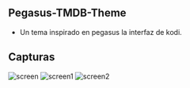 
## Pegasus-TMDB-Theme

- Un tema inspirado en pegasus la interfaz de kodi.

## Capturas

![screen](https://github.com/ZagonAb/pegasus-tmdb-theme/blob/e49738cca68b3c7e5075a54325305fcf8182838f/.meta/screenshot/screen.png)
![screen1](https://github.com/ZagonAb/pegasus-tmdb-theme/blob/e49738cca68b3c7e5075a54325305fcf8182838f/.meta/screenshot/screen1.png)
![screen2](https://github.com/ZagonAb/pegasus-tmdb-theme/blob/e49738cca68b3c7e5075a54325305fcf8182838f/.meta/screenshot/screen2.png)

